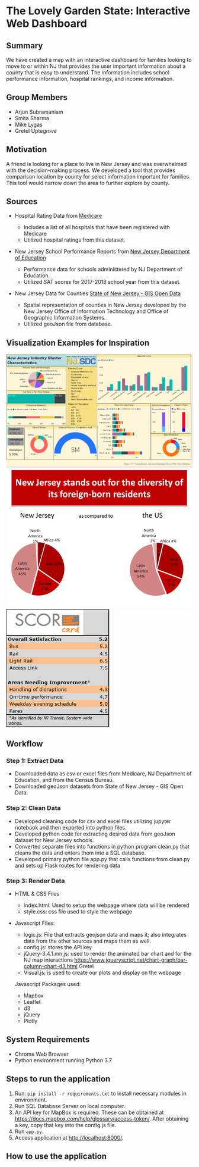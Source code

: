 # The Lovely Garden State: Interactive Web Dashboard

## Summary

We have created a map with an interactive dashboard for families looking to move to or within NJ that provides the user important information about a county that is easy to understand. The information includes school performance information, hospital rankings, and income information.

## Group Members

* Arjun Subramaniam
* Smita Sharma
* Mike Lygas
* Gretel Uptegrove

## Motivation

A friend is looking for a place to live in New Jersey and was overwhelmed with the decision-making process. We developed a tool that provides comparison location by county for select information important for families. This tool would narrow down the area to further explore by county.

## Sources

* Hospital Rating Data from [Medicare](https://data.medicare.gov/Hospital-Compare/Hospital-General-Information/xubh-q36u)
  * Includes a list of all hospitals that have been registered with Medicare
  * Utilized hospital ratings from this dataset.
  <!-- INSERT WHAT THE RATINGS MEAN AND WHAT THEY ARE BASED ON -->
  <!-- https://data.medicare.gov/Hospital-Compare/Hospital-General-Information/xubh-q36u -->

* New Jersey School Performance Reports from [New Jersey Department of Education](https://rc.doe.state.nj.us/ReportsDatabase.aspx)
  * Performance data for schools administered by NJ Department of Education.
  * Utilized SAT scores for 2017-2018 school year from this dataset.

* New Jersey Data for Counties [State of New Jersey - GIS Open Data](https://njogis-newjersey.opendata.arcgis.com/datasets/new-jersey-counties)
  * Spatial representation of counties in New Jersey developed by the New Jersey Office of Information Technology and Office of Geographic Information Systems.
  * Utilized geoJson file from database.

<!-- INSERT INFORMATION ABOUT ZIP CODE DATA -->
<!-- INSERT INFORMAITON ABOUT INCOME DATA -->
<!-- INSERT INFORMATION ABOUT SCHOOL GEOJSON DATA -->
<!-- https://factfinder.census.gov/faces/nav/jsf/pages/index.xhtml -->

## Visualization Examples for Inspiration

![New Jersey Information](images/NJ_info.png)
![Diversity Information](images/Diversity.png)
![Transportation Report Card](images/Score_card.png)

## Workflow

### Step 1: Extract Data

* Downloaded data as csv or excel files from Medicare, NJ Department of Education, and from the Census Bureau.
* Downloaded geoJson datasets from State of New Jersey - GIS Open Data.

### Step 2: Clean Data

* Developed cleaning code for csv and excel files utilizing jupyter notebook and then exported into python files.
  <!-- Should we go into detail here about data we dropped? -->
* Developed python code for extracting desired data from geoJson dataset for New Jersey schools.
* Converted separate files into functions in python program clean.py that cleans the data and enters them into a SQL database.
* Developed primary python file app.py that calls functions from clean.py and sets up Flask routes for rendering data

<!-- Not sure if schema should be here or elsewhere -->

### Step 3: Render Data

* HTML & CSS Files
  * index.html: Used to setup the webpage where data will be rendered
  * style.css: css file used to style the webpage 

* Javascript Files:
  * logic.js: File that extracts geojson data and maps it; also integrates data from the other sources and maps them as well.
  * config.js: stores the API key
  * jQuery-3.4.1.mn.js: used to render the animated bar chart and for the NJ map interactions
    https://www.jqueryscript.net/chart-graph/bar-column-chart-d3.html Gretel
  * Visual.js: is used to create our plots and display on the webpage 

  Javascript Packages used:
    * Mapbox
    * Leaflet
    * d3
    * jQuery
    * Plotly

## System Requirements

* Chrome Web Browser
* Python environment running Python 3.7

## Steps to run the application

1. Run: `pip install -r requirements.txt` to install necessary modules in environment.
2. Run SQL Database Server on local computer.
3. An API key for MapBox is required. These can be obtained at <https://docs.mapbox.com/help/glossary/access-token/>. After obtaining a key, copy that key into the config.js file.
4. Run `app.py`.
5. Access application at <http://localhost:8000/>.

## How to use the application

